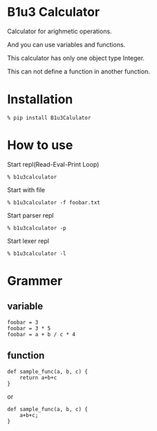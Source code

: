 # B1u3 Calculator

Calculator for arighmetic operations.

And you can use variables and functions.

This calculator has only one object type Integer.

This can not define a function in another function. 

# Installation

```
% pip install B1u3Calulator
```

# How to use

Start repl(Read-Eval-Print Loop)

```
% b1u3calculator
```

Start with file

```
% b1u3calculator -f foobar.txt
```

Start parser repl

```
% b1u3calculator -p
```

Start lexer repl

```
% b1u3calculator -l
```

# Grammer

## variable

```
foobar = 3
foobar = 3 * 5
foobar = a + b / c * 4
```

## function

```
def sample_func(a, b, c) {
    return a+b+c
}
```

or

```
def sample_func(a, b, c) {
    a+b+c;
}
```

